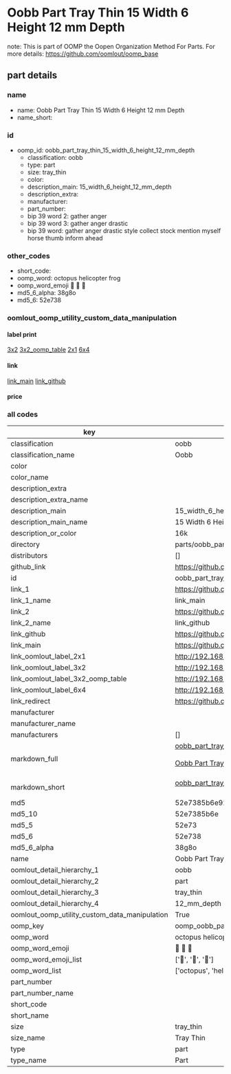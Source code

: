 # Oobb Part Tray Thin 15 Width 6 Height 12 mm Depth  

note: This is part of OOMP the Oopen Organization Method For Parts. For more details: https://github.com/oomlout/oomp_base

##  part details
  







### name
* name: Oobb Part Tray Thin 15 Width 6 Height 12 mm Depth
* name_short: 
### id
* oomp_id: oobb_part_tray_thin_15_width_6_height_12_mm_depth
  * classification: oobb
  * type: part
  * size: tray_thin
  * color: 
  * description_main: 15_width_6_height_12_mm_depth
  * description_extra: 
  * manufacturer: 
  * part_number: 
  * bip 39 word 2: gather anger
  * bip 39 word 3: gather anger drastic
  * bip 39 word: gather anger drastic style collect stock mention myself horse thumb inform ahead

### other_codes
* short_code: 
* oomp_word: octopus helicopter frog
* oomp_word_emoji :octopus: :helicopter: :frog:
* md5_6_alpha: 38g8o
* md5_6: 52e738






### oomlout_oomp_utility_custom_data_manipulation
#### label print
[3x2](http://192.168.1.245:1112/?label=oomp%2038g8o)
[3x2_oomp_table](http://192.168.1.108:1112/?label=oomp%2038g8o)
[2x1](http://192.168.1.242:1112/?label=oomp%2038g8o)
[6x4](http://192.168.1.55:1112/?label=oomp%2038g8o)    

#### link

[link_main](https://github.com/oomlout/oomlout_oomp_version_1_messy/tree/main/parts/oobb_part_tray_thin_15_width_6_height_12_mm_depth) [link_github](https://github.com/oomlout/oomlout_oomp_version_1_messy/tree/main/parts/oobb_part_tray_thin_15_width_6_height_12_mm_depth)                             

#### price







### all codes 
| key | value |  
| --- | --- |  
| classification | oobb |  
| classification_name | Oobb |  
| color |  |  
| color_name |  |  
| description_extra |  |  
| description_extra_name |  |  
| description_main | 15_width_6_height_12_mm_depth |  
| description_main_name | 15 Width 6 Height 12 mm Depth |  
| description_or_color | 16k |  
| directory | parts/oobb_part_tray_thin_15_width_6_height_12_mm_depth |  
| distributors | [] |  
| github_link | https://github.com/oomlout/oomlout_oomp_part_src/tree/main/parts/oobb_part_tray_thin_15_width_6_height_12_mm_depth |  
| id | oobb_part_tray_thin_15_width_6_height_12_mm_depth |  
| link_1 | https://github.com/oomlout/oomlout_oomp_version_1_messy/tree/main/parts/oobb_part_tray_thin_15_width_6_height_12_mm_depth |  
| link_1_name | link_main |  
| link_2 | https://github.com/oomlout/oomlout_oomp_version_1_messy/tree/main/parts/oobb_part_tray_thin_15_width_6_height_12_mm_depth |  
| link_2_name | link_github |  
| link_github | https://github.com/oomlout/oomlout_oomp_version_1_messy/tree/main/parts/oobb_part_tray_thin_15_width_6_height_12_mm_depth |  
| link_main | https://github.com/oomlout/oomlout_oomp_version_1_messy/tree/main/parts/oobb_part_tray_thin_15_width_6_height_12_mm_depth |  
| link_oomlout_label_2x1 | http://192.168.1.242:1112/?label=oomp%2038g8o |  
| link_oomlout_label_3x2 | http://192.168.1.245:1112/?label=oomp%2038g8o |  
| link_oomlout_label_3x2_oomp_table | http://192.168.1.108:1112/?label=oomp%2038g8o |  
| link_oomlout_label_6x4 | http://192.168.1.55:1112/?label=oomp%2038g8o |  
| link_redirect | https://github.com/oomlout/oomlout_oomp_version_1_messy/tree/main/parts/oobb_part_tray_thin_15_width_6_height_12_mm_depth |  
| manufacturer |  |  
| manufacturer_name |  |  
| manufacturers | [] |  
| markdown_full | [oobb_part_tray_thin_15_width_6_height_12_mm_depth](none)<br>[](none)<br>[Oobb Part Tray Thin 15 Width 6 Height 12 Mm Depth](none)<br><br> |  
| markdown_short | [oobb_part_tray_thin_15_width_6_height_12_mm_depth](none)<br><br> |  
| md5 | 52e7385b6e9251635816cd7c84822b03 |  
| md5_10 | 52e7385b6e |  
| md5_5 | 52e73 |  
| md5_6 | 52e738 |  
| md5_6_alpha | 38g8o |  
| name | Oobb Part Tray Thin 15 Width 6 Height 12 mm Depth |  
| oomlout_detail_hierarchy_1 | oobb |  
| oomlout_detail_hierarchy_2 | part |  
| oomlout_detail_hierarchy_3 | tray_thin |  
| oomlout_detail_hierarchy_4 | 12_mm_depth |  
| oomlout_oomp_utility_custom_data_manipulation | True |  
| oomp_key | oomp_oobb_part_tray_thin_15_width_6_height_12_mm_depth |  
| oomp_word | octopus helicopter frog |  
| oomp_word_emoji | :octopus: :helicopter: :frog: |  
| oomp_word_emoji_list | [':octopus:', ':helicopter:', ':frog:'] |  
| oomp_word_list | ['octopus', 'helicopter', 'frog'] |  
| part_number |  |  
| part_number_name |  |  
| short_code |  |  
| short_name |  |  
| size | tray_thin |  
| size_name | Tray Thin |  
| type | part |  
| type_name | Part |  
